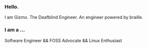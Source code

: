 ### Hello.

I am Gizmo. The Deafblind Engineer. An engineer powered by braille.

### I am a …

Software Engineer && FOSS Advocate && Linux Enthusiast
